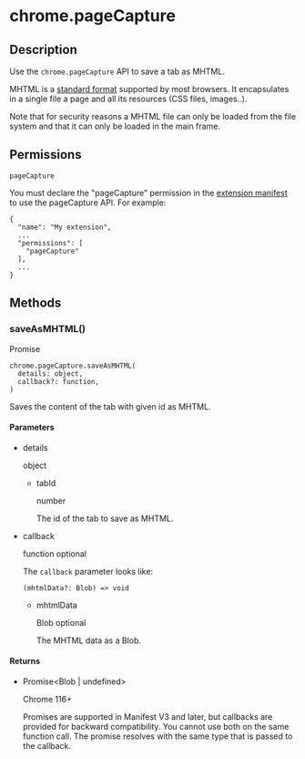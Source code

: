 # chrome.pageCapture

## Description

Use the `chrome.pageCapture` API to save a tab as MHTML.

MHTML is a [standard format](https://tools.ietf.org/html/rfc2557) supported by most browsers. It encapsulates in a single file a page and all its resources (CSS files, images..).

Note that for security reasons a MHTML file can only be loaded from the file system and that it can only be loaded in the main frame.

## Permissions

`pageCapture`

You must declare the "pageCapture" permission in the [extension manifest](/docs/extensions/reference/manifest) to use the pageCapture API. For example:

```
{
  "name": "My extension",
  ...
  "permissions": [
    "pageCapture"
  ],
  ...
}
```

## Methods

### saveAsMHTML()

Promise

```
chrome.pageCapture.saveAsMHTML(
  details: object,
  callback?: function,
)
```

Saves the content of the tab with given id as MHTML.

#### Parameters

- details
  
  object
  
  - tabId
    
    number
    
    The id of the tab to save as MHTML.
- callback
  
  function optional
  
  The `callback` parameter looks like:
  
  ```
  (mhtmlData?: Blob) => void
  ```
  
  - mhtmlData
    
    Blob optional
    
    The MHTML data as a Blob.

#### Returns

- Promise&lt;Blob | undefined&gt;
  
  Chrome 116+
  
  Promises are supported in Manifest V3 and later, but callbacks are provided for backward compatibility. You cannot use both on the same function call. The promise resolves with the same type that is passed to the callback.